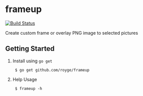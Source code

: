 # frameup

[![Build Status](https://travis-ci.org/royge/frameup.svg?branch=master)](https://travis-ci.org/royge/frameup)

Create custom frame or overlay PNG image to selected pictures

## Getting Started

1. Install using `go get`

		$ go get github.com/royge/frameup

2. Help Usage

		$ frameup -h
